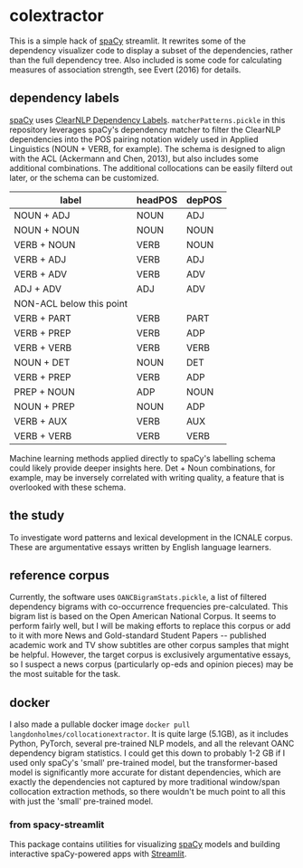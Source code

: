 # colextractor

This is a simple hack of [spaCy](https://spacy.io) streamlit. It rewrites some of the dependency visualizer code to display a subset of the dependencies, rather than the full dependency tree. Also included is some code for calculating measures of association strength, see Evert (2016) for details.

## dependency labels

[spaCy](https://spacy.io) uses [ClearNLP Dependency Labels](https://github.com/clir/clearnlp-guidelines/blob/master/md/specifications/dependency_labels.md). `matcherPatterns.pickle` in this repository leverages spaCy's dependency matcher to filter the ClearNLP dependencies into the POS pairing notation widely used in Applied Linguistics (NOUN + VERB, for example). The schema is designed to align with the ACL (Ackermann and Chen, 2013), but also includes some additional combinations. The additional collocations can be easily filterd out later, or the schema can be customized.

| label        | headPOS | depPOS |
|--------------|---------|--------|
| NOUN + ADJ   | NOUN    | ADJ    |
| NOUN + NOUN  | NOUN    | NOUN   |
| VERB + NOUN  | VERB    | NOUN   |
| VERB + ADJ   | VERB    | ADJ    |
| VERB + ADV   | VERB    | ADV    |
| ADJ + ADV    | ADJ     | ADV    |
| NON-ACL below this point        |
| VERB + PART  | VERB    | PART   |
| VERB + PREP  | VERB    | ADP    |
| VERB + VERB  | VERB    | VERB   |
| NOUN + DET   | NOUN    | DET    |
| VERB + PREP  | VERB    | ADP    |
| PREP + NOUN  | ADP     | NOUN   |
| NOUN + PREP  | NOUN    | ADP    |
| VERB + AUX   | VERB    | AUX    |
| VERB  + VERB | VERB    | VERB   |

Machine learning methods applied directly to spaCy's labelling schema could likely provide deeper insights here. Det + Noun combinations, for example, may be inversely correlated with writing quality, a feature that is overlooked with these schema.

## the study

To investigate word patterns and lexical development in the ICNALE corpus. These are argumentative essays written by English language learners.

## reference corpus

Currently, the software uses `OANCBigramStats.pickle`, a list of filtered dependency bigrams with co-occurrence frequencies pre-calculated. This bigram list is based on the Open American National Corpus. It seems to perform fairly well, but I will be making efforts to replace this corpus or add to it with more News and Gold-standard Student Papers -- published academic work and TV show subtitles are other corpus samples that might be helpful. However, the target corpus is exclusively argumentative essays, so I suspect a news corpus (particularly op-eds and opinion pieces) may be the most suitable for the task.

## docker

I also made a pullable docker image `docker pull langdonholmes/collocationextractor`. It is quite large (5.1GB), as it includes Python, PyTorch, several pre-trained NLP models, and all the relevant OANC dependency bigram statistics. I could get this down to probably 1-2 GB if I used only spaCy's 'small' pre-trained model, but the transformer-based model is significantly more accurate for distant dependencies, which are exactly the dependencies not captured by more traditional window/span collocation extraction methods, so there wouldn't be much point to all this with just the 'small' pre-trained model.

### from spacy-streamlit

This package contains utilities for visualizing [spaCy](https://spacy.io) models and building interactive spaCy-powered apps with [Streamlit](https://streamlit.io).

